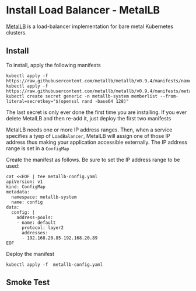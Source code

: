 # Install Load Balancer - MetalLB

[MetalLB](https://metallb.universe.tf/) is a load-balancer implementation for bare metal Kubernetes clusters.


## Install

To install, apply the following manifests

```
kubectl apply -f https://raw.githubusercontent.com/metallb/metallb/v0.9.4/manifests/namespace.yaml
kubectl apply -f https://raw.githubusercontent.com/metallb/metallb/v0.9.4/manifests/metallb.yaml
kubectl create secret generic -n metallb-system memberlist --from-literal=secretkey="$(openssl rand -base64 128)"
```

The last secret is only ever done the first time you are installing.  If you ever delete MetalLB and then re-add it, just deploy the first two manifests

MetalLB needs one or more IP address ranges.  Then, when a service specifies a tyep of `LoadBalancer`, MetalLB will assign one of those IP address thus making your application accessible externally.  The IP address range is set in a `ConfigMap`

Create the manifest as follows.  Be sure to set the IP address range to be used:

```
cat <<EOF | tee metallb-config.yaml
apiVersion: v1
kind: ConfigMap
metadata:
  namespace: metallb-system
  name: config
data:
  config: |
    address-pools:
    - name: default
      protocol: layer2
      addresses:
      - 192.168.20.85-192.168.20.89
EOF
```

Deploy the manifest

```
kubectl apply -f  metallb-config.yaml
```

## Smoke Test


